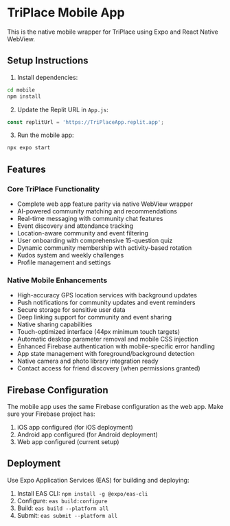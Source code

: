 # TriPlace Mobile App

This is the native mobile wrapper for TriPlace using Expo and React Native WebView.

## Setup Instructions

1. Install dependencies:
```bash
cd mobile
npm install
```

2. Update the Replit URL in `App.js`:
```javascript
const replitUrl = 'https://TriPlaceApp.replit.app';
```

3. Run the mobile app:
```bash
npx expo start
```

## Features

### Core TriPlace Functionality
- Complete web app feature parity via native WebView wrapper
- AI-powered community matching and recommendations
- Real-time messaging with community chat features
- Event discovery and attendance tracking
- Location-aware community and event filtering
- User onboarding with comprehensive 15-question quiz
- Dynamic community membership with activity-based rotation
- Kudos system and weekly challenges
- Profile management and settings

### Native Mobile Enhancements  
- High-accuracy GPS location services with background updates
- Push notifications for community updates and event reminders
- Secure storage for sensitive user data
- Deep linking support for community and event sharing
- Native sharing capabilities
- Touch-optimized interface (44px minimum touch targets)
- Automatic desktop parameter removal and mobile CSS injection
- Enhanced Firebase authentication with mobile-specific error handling
- App state management with foreground/background detection
- Native camera and photo library integration ready
- Contact access for friend discovery (when permissions granted)

## Firebase Configuration

The mobile app uses the same Firebase configuration as the web app. Make sure your Firebase project has:

1. iOS app configured (for iOS deployment)
2. Android app configured (for Android deployment)
3. Web app configured (current setup)

## Deployment

Use Expo Application Services (EAS) for building and deploying:

1. Install EAS CLI: `npm install -g @expo/eas-cli`
2. Configure: `eas build:configure`
3. Build: `eas build --platform all`
4. Submit: `eas submit --platform all`